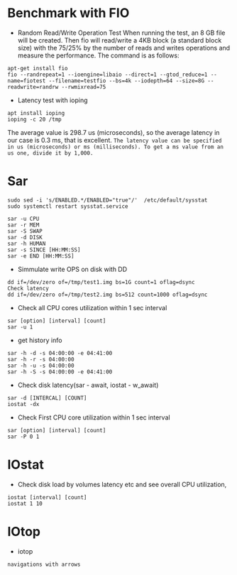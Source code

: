# Benchmark with FIO
- Random Read/Write Operation Test
When running the test, an 8 GB file will be created. Then fio will read/write a 4KB block (a standard block size) with the 75/25% by the number of reads and writes operations and measure the performance. The command is as follows:
```
apt-get install fio
fio --randrepeat=1 --ioengine=libaio --direct=1 --gtod_reduce=1 --name=fiotest --filename=testfio --bs=4k --iodepth=64 --size=8G --readwrite=randrw --rwmixread=75
```

- Latency test with ioping
```
apt install ioping
ioping -c 20 /tmp
```
The average value is 298.7 us (microseconds), so the average latency in our case is 0.3 ms, that is excellent.
`The latency value can be specified in us (microseconds) or ms (milliseconds). To get a ms value from an us one, divide it by 1,000.`


# Sar
```
sudo sed -i 's/ENABLED.*/ENABLED="true"/'  /etc/default/sysstat
sudo systemctl restart sysstat.service
```
```
sar -u CPU
sar -r MEM
sar -S SWAP
sar -d DISK
sar -h HUMAN
sar -s SINCE [HH:MM:SS]
sar -e END [HH:MM:SS]
```
- Simmulate write OPS on disk with DD
```
dd if=/dev/zero of=/tmp/test1.img bs=1G count=1 oflag=dsync
Check latency
dd if=/dev/zero of=/tmp/test2.img bs=512 count=1000 oflag=dsync
```


- Check all CPU cores utilization within 1 sec interval
```
sar [option] [interval] [count]
sar -u 1 
```

- get history info
```
sar -h -d -s 04:00:00 -e 04:41:00
sar -h -r -s 04:00:00 
sar -h -u -s 04:00:00 
sar -h -S -s 04:00:00 -e 04:41:00
```

- Check disk latency(sar - await, iostat - w_await)
```
sar -d [INTERCAL] [COUNT] 
iostat -dx
```
- Check First CPU core utilization within 1 sec interval
```
sar [option] [interval] [count]
sar -P 0 1 
```

# IOstat
- Check disk load by volumes latency etc and see overall CPU utilization,
```
iostat [interval] [count]
iostat 1 10
```

# IOtop
- iotop 
```
navigations with arrows 
```

